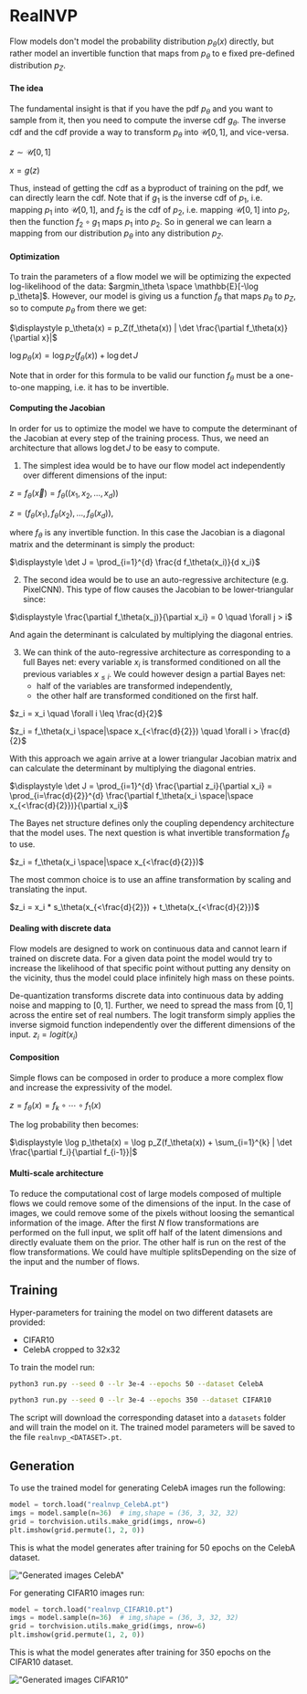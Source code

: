 # RealNVP
<!-- # Flow models -->

Flow models don't model the probability distribution $p_\theta(x)$ directly, but
rather model an invertible function that maps from $p_\theta$ to e fixed
pre-defined distribution $p_Z$.

#### The idea
The fundamental insight is that if you have the pdf $p_\theta$ and you want to
sample from it, then you need to compute the inverse cdf $g_\theta$. The
inverse cdf and the cdf provide a way to transform $p_\theta$ into
$\mathcal{U}[0, 1]$, and vice-versa.

$z \sim \mathcal{U}[0, 1]$

$x = g(z)$

Thus, instead of getting the cdf as a byproduct of training on the pdf, we can
directly learn the cdf. Note that if $g_1$ is the inverse cdf of $p_1$, i.e.
mapping $p_1$ into $\mathcal{U}[0, 1]$, and $f_2$ is the cdf of $p_2$, i.e.
mapping $\mathcal{U}[0, 1]$ into $p_2$, then the function $f_2 \circ g_1$
maps $p_1$ into $p_2$. So in general we can learn a mapping from our distribution
$p_\theta$ into any distribution $p_Z$.

#### Optimization
To train the parameters of a flow model we will be optimizing the expected
log-likelihood of the data:
$argmin_\theta \space \mathbb{E}[-\log p_\theta]$.
However, our model is giving us a function $f_\theta$ that maps $p_\theta$ to
$p_Z$, so to compute $p_\theta$ from there we get:

$\displaystyle p_\theta(x) = p_Z(f_\theta(x)) | \det \frac{\partial f_\theta(x)}{\partial x}|$

$\log p_\theta(x) = \log p_Z (f_\theta(x)) + \log \det J$

Note that in order for this formula to be valid our function $f_\theta$ must be
a one-to-one mapping, i.e. it has to be invertible.

#### Computing the Jacobian
In order for us to optimize the model we have to compute the determinant of the
Jacobian at every step of the training process. Thus, we need an architecture
that allows $\log \det J$ to be easy to compute.

1. The simplest idea would be to have our flow model act independently over
different dimensions of the input:

$z = f_\theta(\vec x) = f_\theta((x_1, x_2, \dots, x_d))$

$z = (f_\theta(x_1), f_\theta(x_2), \dots, f_\theta(x_d))$,

where $f_\theta$ is any invertible function.
In this case the Jacobian is a diagonal matrix and the determinant is simply the
product:

$\displaystyle \det J = \prod_{i=1}^{d} \frac{d f_\theta(x_i)}{d x_i}$

2. The second idea would be to use an auto-regressive architecture (e.g. PixelCNN).
This type of flow causes the Jacobian to be lower-triangular since:

$\displaystyle \frac{\partial f_\theta(x_j)}{\partial x_i} = 0  \quad \forall j > i$

And again the determinant is calculated by multiplying the diagonal entries.
<!-- Note however that activation functions must be invertible (?). -->

3. We can think of the auto-regressive architecture as corresponding to a full
Bayes net: every variable $x_i$ is transformed conditioned on all the previous
variables $x_{\le i}$. We could however design a partial Bayes net:
    * half of the variables are transformed independently,
    * the other half are transformed conditioned on the first half.

$z_i = x_i \quad \forall i \leq \frac{d}{2}$

$z_i = f_\theta(x_i \space|\space x_{<\frac{d}{2}}) \quad \forall i > \frac{d}{2}$

With this approach we again arrive at a lower triangular Jacobian matrix and can
calculate the determinant by multiplying the diagonal entries.

$\displaystyle \det J = \prod_{i=1}^{d} \frac{\partial z_i}{\partial x_i} = \prod_{i=\frac{d}{2}}^{d} \frac{\partial f_\theta(x_i \space|\space x_{<\frac{d}{2}})}{\partial x_i}$

The Bayes net structure defines only the coupling dependency architecture that
the model uses. The next question is what invertible transformation $f_\theta$ to
use.

$z_i = f_\theta(x_i \space|\space x_{<\frac{d}{2}})$

The most common choice is to use an affine transformation by scaling and
translating the input.

$z_i = x_i * s_\theta(x_{<\frac{d}{2}}) + t_\theta(x_{<\frac{d}{2}})$

#### Dealing with discrete data
Flow models are designed to work on continuous data and cannot learn if trained
on discrete data. For a given data point the model would try to increase the
likelihood of that specific point without putting any density on the vicinity,
thus the model could place infinitely high mass on these points.

De-quantization transforms discrete data into continuous data by adding
noise and mapping to $[0, 1]$. Further, we need to spread the mass from $[0, 1]$
across the entire set of real numbers. The logit transform simply applies the
inverse sigmoid function independently over the different dimensions of the input.
$z_i = logit(x_i)$

#### Composition
Simple flows can be composed in order to produce a more complex flow and increase
the expressivity of the model.

$z = f_\theta(x) = f_k \circ \cdots \circ f_1 (x)$

The log probability then becomes:

$\displaystyle \log p_\theta(x) = \log p_Z(f_\theta(x)) + \sum_{i=1}^{k} | \det \frac{\partial f_i}{\partial f_{i-1}}|$

#### Multi-scale architecture
To reduce the computational cost of large models composed of multiple flows we
could remove some of the dimensions of the input. In the case of images, we could
remove some of the pixels without loosing the semantical information of the image.
After the first $N$ flow transformations are performed on the full input, we
split off half of the latent dimensions and directly evaluate them on the prior.
The other half is run on the rest of the flow transformations. We could have
multiple splitsDepending on the size of the input and the number of flows.


## Training
Hyper-parameters for training the model on two different datasets are provided:
* CIFAR10
* CelebA cropped to 32x32

To train the model run:
```bash
python3 run.py --seed 0 --lr 3e-4 --epochs 50 --dataset CelebA
```
```bash
python3 run.py --seed 0 --lr 3e-4 --epochs 350 --dataset CIFAR10
```

The script will download the corresponding dataset into a `datasets` folder and
will train the model on it. The trained model parameters will be saved to the file
`realnvp_<DATASET>.pt`.


## Generation
To use the trained model for generating CelebA images run the following:
```python
model = torch.load("realnvp_CelebA.pt")
imgs = model.sample(n=36)  # img,shape = (36, 3, 32, 32)
grid = torchvision.utils.make_grid(imgs, nrow=6)
plt.imshow(grid.permute(1, 2, 0))
```

This is what the model generates after training for 50 epochs on the CelebA
dataset.

!["Generated images CelebA"](img/generated_images_CelebA.png)

For generating CIFAR10 images run:
```python
model = torch.load("realnvp_CIFAR10.pt")
imgs = model.sample(n=36)  # img,shape = (36, 3, 32, 32)
grid = torchvision.utils.make_grid(imgs, nrow=6)
plt.imshow(grid.permute(1, 2, 0))
```

This is what the model generates after training for 350 epochs on the CIFAR10
dataset.

!["Generated images CIFAR10"](img/generated_images_CIFAR10.png)
